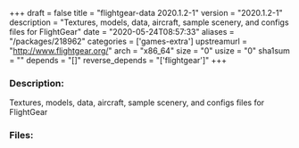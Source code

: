 +++
draft = false
title = "flightgear-data 2020.1.2-1"
version = "2020.1.2-1"
description = "Textures, models, data, aircraft, sample scenery, and configs files for FlightGear"
date = "2020-05-24T08:57:33"
aliases = "/packages/218962"
categories = ['games-extra']
upstreamurl = "http://www.flightgear.org/"
arch = "x86_64"
size = "0"
usize = "0"
sha1sum = ""
depends = "[]"
reverse_depends = "['flightgear']"
+++
### Description: 
Textures, models, data, aircraft, sample scenery, and configs files for FlightGear

### Files: 
